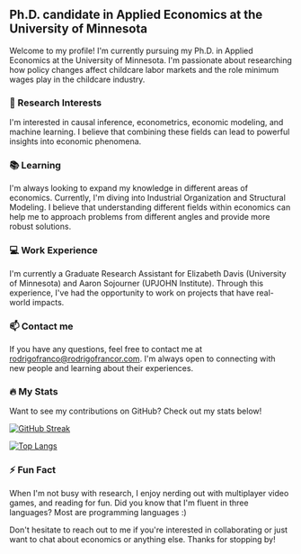 ## Ph.D. candidate in Applied Economics at the University of Minnesota 

Welcome to my profile! I'm currently pursuing my Ph.D. in Applied Economics at the University of Minnesota. I'm passionate about researching how policy changes affect childcare labor markets and the role minimum wages play in the childcare industry. 

### :mag_right: Research Interests

I'm interested in causal inference, econometrics, economic modeling, and machine learning. I believe that combining these fields can lead to powerful insights into economic phenomena.

### :books: Learning

I'm always looking to expand my knowledge in different areas of economics. Currently, I'm diving into Industrial Organization and Structural Modeling. I believe that understanding different fields within economics can help me to approach problems from different angles and provide more robust solutions.

### :computer: Work Experience

I'm currently a Graduate Research Assistant for Elizabeth Davis (University of Minnesota) and Aaron Sojourner (UPJOHN Institute). Through this experience, I've had the opportunity to work on projects that have real-world impacts.

### :mailbox: Contact me

If you have any questions, feel free to contact me at rodrigofranco@rodrigofrancor.com. I'm always open to connecting with new people and learning about their experiences.

### :fire: My Stats

Want to see my contributions on GitHub? Check out my stats below! 

[![GitHub Streak](http://github-readme-streak-stats.herokuapp.com?user=franc703&theme=dark&background=000000)](https://git.io/streak-stats)

[![Top Langs](https://github-readme-stats.vercel.app/api/top-langs/?username=franc703&layout=compact&theme=vision-friendly-dark)](https://github.com/anuraghazra/github-readme-stats)

### :zap: Fun Fact

When I'm not busy with research, I enjoy nerding out with multiplayer video games, and reading for fun. Did you know that I'm fluent in three languages? Most are programming languages :) 

Don't hesitate to reach out to me if you're interested in collaborating or just want to chat about economics or anything else. Thanks for stopping by!
